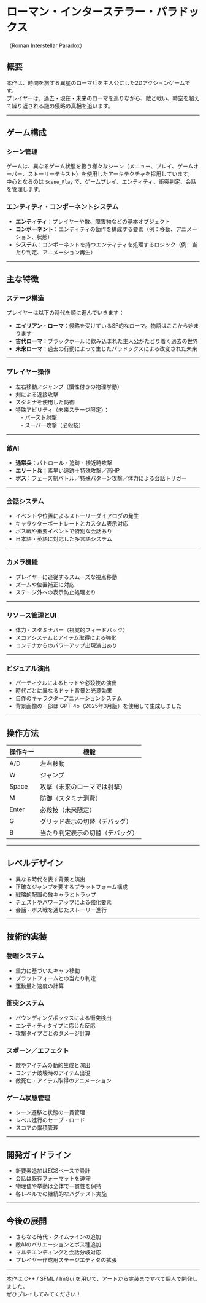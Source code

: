 # ローマン・インターステラー・パラドックス  
（Roman Interstellar Paradox）

## 概要

本作は、時間を旅する異星のローマ兵を主人公にした2Dアクションゲームです。  
プレイヤーは、過去・現在・未来のローマを巡りながら、敵と戦い、時空を超えて繰り返される謎の侵略の真相を追います。

---

## ゲーム構成

### シーン管理

ゲームは、異なるゲーム状態を扱う様々なシーン（メニュー、プレイ、ゲームオーバー、ストーリーテキスト）を使用したアーキテクチャを採用しています。  
中心となるのは `Scene_Play` で、ゲームプレイ、エンティティ、衝突判定、会話を管理します。

### エンティティ・コンポーネントシステム

- **エンティティ**：プレイヤーや敵、障害物などの基本オブジェクト  
- **コンポーネント**：エンティティの動作を構成する要素（例：移動、アニメーション、状態）  
- **システム**：コンポーネントを持つエンティティを処理するロジック（例：当たり判定、アニメーション再生）

---

## 主な特徴

### ステージ構造

プレイヤーは以下の時代を順に進んでいきます：

- **エイリアン・ローマ**：侵略を受けているSF的なローマ。物語はここから始まります  
- **古代ローマ**：ブラックホールに飲み込まれた主人公がたどり着く過去の世界  
- **未来ローマ**：過去の行動によって生じたパラドックスによる改変された未来

---

### プレイヤー操作

- 左右移動／ジャンプ（慣性付きの物理挙動）  
- 剣による近接攻撃  
- スタミナを使用した防御  
- 特殊アビリティ（未来ステージ限定）：  
　- バースト射撃  
　- スーパー攻撃（必殺技）

---

### 敵AI

- **通常兵**：パトロール・追跡・接近時攻撃  
- **エリート兵**：素早い追跡＋特殊攻撃／高HP  
- **ボス**：フェーズ制バトル／特殊パターン攻撃／体力による会話トリガー

---

### 会話システム

- イベントや位置によるストーリーダイアログの発生  
- キャラクターポートレートとカスタム表示対応  
- ボス戦や重要イベントで特別な会話あり  
- 日本語・英語に対応した多言語システム

---

### カメラ機能

- プレイヤーに追従するスムーズな視点移動  
- ズームや位置補正に対応  
- ステージ外への表示防止処理あり

---

### リソース管理とUI

- 体力・スタミナバー（視覚的フィードバック）  
- スコアシステムとアイテム取得による強化  
- コンテナからのパワーアップ出現演出あり

---

### ビジュアル演出

- パーティクルによるヒットや必殺技の演出  
- 時代ごとに異なるドット背景と光源効果  
- 自作のキャラクターアニメーションシステム  
- 背景画像の一部は GPT-4o（2025年3月版）を使用して生成しました

---

## 操作方法

| 操作キー  | 機能                    |
|----------|-------------------------|
| A/D      | 左右移動                |
| W        | ジャンプ                |
| Space    | 攻撃（未来のローマでは射撃） |
| M        | 防御（スタミナ消費）     |
| Enter    | 必殺技（未来限定）       |
| G        | グリッド表示の切替（デバッグ）|
| B        | 当たり判定表示の切替（デバッグ）|

---

## レベルデザイン

- 異なる時代を表す背景と演出  
- 正確なジャンプを要するプラットフォーム構成  
- 戦略的配置の敵キャラとトラップ  
- チェストやパワーアップによる強化要素  
- 会話・ボス戦を通じたストーリー進行

---

## 技術的実装

### 物理システム

- 重力に基づいたキャラ移動  
- プラットフォームとの当たり判定  
- 運動量と速度の計算

### 衝突システム

- バウンディングボックスによる衝突検出  
- エンティティタイプに応じた反応  
- 攻撃タイプごとのダメージ計算

### スポーン／エフェクト

- 敵やアイテムの動的生成と演出  
- コンテナ破壊時のアイテム出現  
- 敵死亡・アイテム取得のアニメーション

### ゲーム状態管理

- シーン遷移と状態の一貫管理  
- レベル進行のセーブ・ロード  
- スコアの累積管理

---

## 開発ガイドライン

- 新要素追加はECSベースで設計  
- 会話は既存フォーマットを遵守  
- 物理値や挙動は全体で一貫性を保持  
- 各レベルでの継続的なバグテスト実施

---

## 今後の展開

- さらなる時代・タイムラインの追加  
- 敵AIのバリエーションとボス種追加  
- マルチエンディングと会話分岐対応  
- プレイヤー作成用ステージエディタの拡張

---

本作は C++ / SFML / ImGui を用いて、アートから実装まですべて個人で開発しました。  
ぜひプレイしてみてください！
